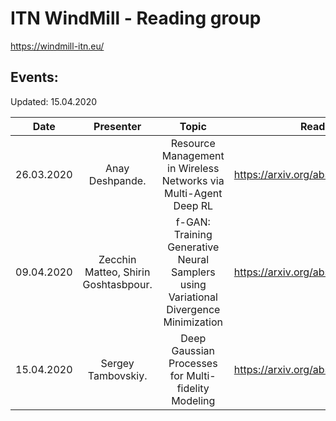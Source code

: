 # ITN WindMill - Reading group
https://windmill-itn.eu/

## Events:
Updated: 15.04.2020

| Date	        | Presenter	    | Topic	              | Reading	              | Supplement       | 
|:----------:|:----------------:|:-------------------:|:---------------------:|:----------------:|
| 26.03.2020 | Anay Deshpande.  | Resource Management in Wireless Networks via Multi-Agent Deep RL| https://arxiv.org/abs/2002.06215v1 |
| 09.04.2020 | Zecchin Matteo, Shirin Goshtasbpour.   | f-GAN: Training Generative Neural Samplers using Variational Divergence Minimization | https://arxiv.org/abs/1606.00709v1 |
| 15.04.2020 | Sergey Tambovskiy.   | Deep Gaussian Processes for Multi-fidelity Modeling | https://arxiv.org/abs/1903.07320v1| Video recording t.b.d |
